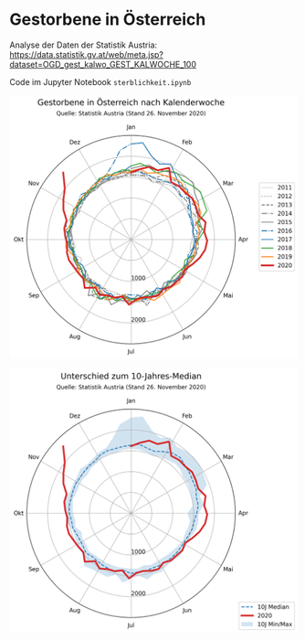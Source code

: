 # Gestorbene in Österreich
Analyse der Daten der Statistik Austria: https://data.statistik.gv.at/web/meta.jsp?dataset=OGD_gest_kalwo_GEST_KALWOCHE_100

Code im Jupyter Notebook `sterblichkeit.ipynb`

![Gestorbene in Österreich](https://github.com/attoPascal/statistik-austria-sterblichkeit/blob/main/gestorbene.png?raw=true)

![Unterschied zum Median](https://github.com/attoPascal/statistik-austria-sterblichkeit/blob/main/median.png?raw=true)
